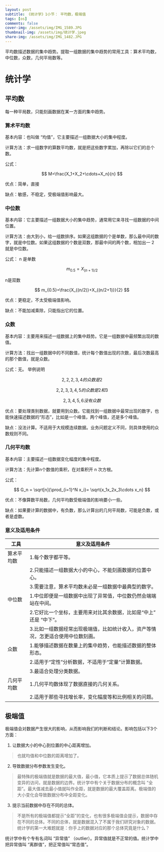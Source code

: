 ```yaml
---
layout: post
subtitle: 《统计学》1小节： 平均数，极端值
tags: [os]
comments: false
cover-img: /assets/img/IMG_1589.JPG
thumbnail-img: /assets/img/统计学.jpeg
share-img: /assets/img/IMG_1482.JPG
---
```



平均数描述数据的集中趋势。提取一组数据的集中趋势的常用工具：算术平均数，中位数，众数，几何平局数等。

# 统计学

##  平均数
每一种平局数，只能刻画数据在某一方面的集中趋势。

### 算术平均数
基本内容：也叫做 “均值”，它主要描述一组数据大小的集中程度。

计算方法：求一组数字的算数平均数，就是把这些数字累加，再除以它们的总个数。

公式：

$$
M=\frac{X_1+X_2+\cdots+X_n}{n}
$$

优点：简单，直接

缺点：敏感，不稳定，受极端值影响最大。

### 中位数
基本内容：它主要描述一组数据大小的集中趋势，通常用它来寻找一组数据的中间位置。

计算方法：由大到小，给一组数排序。如果这组数据的个是单数，那么最中间的数字，就是中位数。如果这组数据的个数是双数，那最中间的两个数，相加出一 2 就是中位数。

公式：
n 是单数

$$
m_{0.5} = X_{(n+1)/2}
$$

n是双数

$$
m_{0.5}=\frac{X_{(n/2)}+X_{(n/2+1)}}{2}
$$

优点：更稳定，不太受极端值影响。

缺点：不能加减乘除，只能指出它的位置。

### 众数
基本内容：主要用来描述一组数据上的集中趋势。它是一组数据中最频繁出现的数值。

计算方法：找出一组数据中的不同数值，统计每个数值出现的次数，最后次数最高的那个数值，就是众数。

公式：无。
举例说明

$$
2,2,2,3,4 的众数是 2
$$

$$
2,2,3,3,4,5 的众数是 2 和 3
$$

$$
2,3,4,5,6 没有众数
$$

优点：要处理类别数据，就要用到众数。它能找到一组数据中最常出现的数字，也能快速描述数据的“形态”，比如是一个峰值，两个峰值，还是多个峰值。

缺点：没法计算。不适用于大规模连续数据。业务问题定义不同，则具体使用的众数规则不同。

### 几何平均数

基本内容：主要描述一组数据变化幅度的集中程度。

计算方法：先计算n个数值的乘积，在对乘积开 n 次方根。

公式：

$$
G_n = \sqrt[n]{\prod_{i=1}^N x_i}= \sqrt{x_1x_2x_3\cdots x_n}
$$

优点：不像算数平局数，几何平均数受极端值的影响要小一些。

缺点：如果要计算的数据中，有负数，那么计算出的几何平局数，可能是负数，或者是虚数。


### 意义及适用条件

| 工具    | 意义及适用条件                                                                                                        |
|-------|----------------------------------------------------------------------------------------------------------------|
| 算术平均数 | 1.每个数字都平等。| 
|  | 2.只能描述一组数据大小的中心，不能刻画数据的位置中心。| 
|  | 3.需要注意，算术平均数未必是一组数据中最典型的数字。 | 
| 中位数   | 1.中位即便是一组数据中出现了异常值，中位数仍然会端端站在中间。 | 
|  | 2.它好比一个坐标，主要用来对比其余数据，比如是“中上” 还是 “中下”。| 
|  | 3.比如一组数据经常出现极端值，比如统计收入，资产等情况，怎更适合使用中位数刻画。| 
| 众数    | 1.能够描述数据在数量上的集中趋势，也能描述数据的整体形态。| 
|  | 2.适用于“定性”分析数据，不适用于“定量”计算数据。| 
|  | 3.最适合处理分类数据。 | 
| 几何平均数 | 1.几何平均数体现了数据直接的几何关系。|
|  | 2.适用于那些寻找增长率，变化幅度等和比例相关的问题。| 


##  极端值
极端值会对数据产生很大的影响，从而影响我们的判断和结论。影响包括以下3个方面：

1. 让数据大小的中心到位置的中心距离增加。
> 也就均值和中位数的距离增加了。

2. 导致数据分布参数发生变化。
> 最特殊的极端值就是数据的最大值，最小值，它本质上提示了数据总体随机变异的访问，就是数据的边界。统计学中有个关于数据分布的概念叫 “全距”。最大值减去最小值就叫作全距，就是数据的最大覆盖距离。极端值的大小变化会导致数据分布中全距变化。

3. 提示当前数据中存在不同的总体。
> 不是所有的极端值都提示“全距”的变化，也有很多极端值会提示，数据中存在不同的总体。不同的总体，就是数据混入了不属于我们研究对象的数据。统计学的第一大难题就是：你手上的数据对应的那个总体究竟是什么？

统计学中有个专有名词叫 “异常值” （outlier）。异常值就是不正常的值。统计学中把异常值叫 “离群值”，把正常值叫“常态值”。